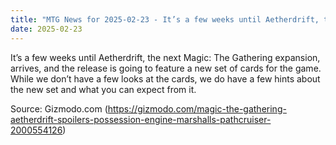 ```yaml
---
title: "MTG News for 2025-02-23 - It’s a few weeks until Aetherdrift, the next Magic..."
date: 2025-02-23
---
```


It’s a few weeks until Aetherdrift, the next Magic: The Gathering expansion, arrives, and the release is going to feature a new set of cards for the game. While we don’t have a few looks at the cards, we do have a few hints about the new set and what you can expect from it.

Source: Gizmodo.com (https://gizmodo.com/magic-the-gathering-aetherdrift-spoilers-possession-engine-marshalls-pathcruiser-2000554126)

